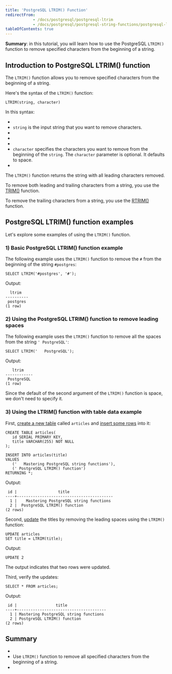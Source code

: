 ```yaml
---
title: 'PostgreSQL LTRIM() Function'
redirectFrom:
            - /docs/postgresql/postgresql-ltrim 
            - /docs/postgresql/postgresql-string-functions/postgresql-ltrim/
tableOfContents: true
---
```



**Summary**: in this tutorial, you will learn how to use the PostgreSQL `LTRIM()` function to remove specified characters from the beginning of a string.





## Introduction to PostgreSQL LTRIM() function





The `LTRIM()` function allows you to remove specified characters from the beginning of a string.





Here's the syntax of the `LTRIM()` function:





```
LTRIM(string, character)
```





In this syntax:





- 
- `string` is the input string that you want to remove characters.
- 
-
- 
- `character` specifies the characters you want to remove from the beginning of the `string`. The `character` parameter is optional. It defaults to space.
- 





The `LTRIM()` function returns the string with all leading characters removed.





To remove both leading and trailing characters from a string, you use the [TRIM()](https://www.postgresqltutorial.com/postgresql-string-functions/postgresql-trim-function/) function.





To remove the trailing characters from a string, you use the [RTRIM()](https://www.postgresqltutorial.com/postgresql-string-functions/postgresql-rtrim/) function.





## PostgreSQL LTRIM() function examples





Let's explore some examples of using the `LTRIM()` function.





### 1) Basic PostgreSQL LTRIM() function example





The following example uses the `LTRIM()` function to remove the `#` from the beginning of the string `#postgres`:





```
SELECT LTRIM('#postgres', '#');
```





Output:





```
  ltrim
----------
 postgres
(1 row)
```





### 2) Using the PostgreSQL LTRIM() function to remove leading spaces





The following example uses the `LTRIM()` function to remove all the spaces from the string `' PostgreSQL'`:





```
SELECT LTRIM('   PostgreSQL');
```





Output:





```
   ltrim
------------
 PostgreSQL
(1 row)
```





Since the default of the second argument of the `LTRIM()` function is space, we don't need to specify it.





### 3) Using the LTRIM() function with table data example





First, [create a new table](/docs/postgresql/postgresql-create-table/) called `articles` and [insert some rows](https://www.postgresqltutorial.com/postgresql-tutorial/postgresql-insert-multiple-rows) into it:





```
CREATE TABLE articles(
   id SERIAL PRIMARY KEY,
   title VARCHAR(255) NOT NULL
);

INSERT INTO articles(title)
VALUES
   ('   Mastering PostgreSQL string functions'),
   (' PostgreSQL LTRIM() function')
RETURNING *;
```





Output:





```
 id |                  title
----+------------------------------------------
  1 |    Mastering PostgreSQL string functions
  2 |  PostgreSQL LTRIM() function
(2 rows)
```





Second, [update](/docs/postgresql/postgresql-update) the titles by removing the leading spaces using the `LTRIM()` function:





```
UPDATE articles
SET title = LTRIM(title);
```





Output:





```
UPDATE 2
```





The output indicates that two rows were updated.





Third, verify the updates:





```
SELECT * FROM articles;
```





Output:





```
 id |                 title
----+---------------------------------------
  1 | Mastering PostgreSQL string functions
  2 | PostgreSQL LTRIM() function
(2 rows)
```





## Summary





- 
- Use `LTRIM()` function to remove all specified characters from the beginning of a string.
- 



